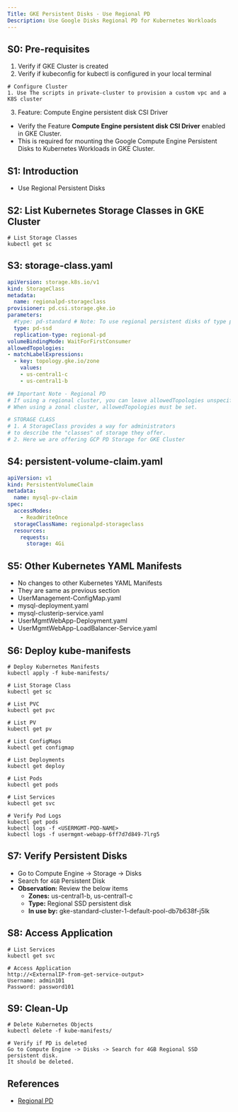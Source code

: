 ```yaml
---
Title: GKE Persistent Disks - Use Regional PD
Description: Use Google Disks Regional PD for Kubernetes Workloads
---
```


## S0: Pre-requisites
1. Verify if GKE Cluster is created
2. Verify if kubeconfig for kubectl is configured in your local terminal
```t
# Configure Cluster
1. Use The scripts in private-cluster to provision a custom vpc and a K8S cluster
```
3. Feature: Compute Engine persistent disk CSI Driver
  - Verify the Feature **Compute Engine persistent disk CSI Driver** enabled in GKE Cluster. 
  - This is required for mounting the Google Compute Engine Persistent Disks to Kubernetes Workloads in GKE Cluster.


## S1: Introduction
- Use Regional Persistent Disks

## S2: List Kubernetes Storage Classes in GKE Cluster
```t
# List Storage Classes
kubectl get sc
```

## S3: storage-class.yaml
```yaml
apiVersion: storage.k8s.io/v1
kind: StorageClass
metadata:
  name: regionalpd-storageclass
provisioner: pd.csi.storage.gke.io
parameters:
  #type: pd-standard # Note: To use regional persistent disks of type pd-standard, set the PersistentVolumeClaim.storage attribute to 200Gi or higher. If you need a smaller persistent disk, use pd-ssd instead of pd-standard.
  type: pd-ssd 
  replication-type: regional-pd
volumeBindingMode: WaitForFirstConsumer
allowedTopologies:
- matchLabelExpressions:
  - key: topology.gke.io/zone
    values:
    - us-central1-c
    - us-central1-b

## Important Note - Regional PD 
# If using a regional cluster, you can leave allowedTopologies unspecified. If you do this, when you create a Pod that consumes a PersistentVolumeClaim which uses this StorageClass a regional persistent disk is provisioned with two zones. One zone is the same as the zone that the Pod is scheduled in. The other zone is randomly picked from the zones available to the cluster.
# When using a zonal cluster, allowedTopologies must be set.    

# STORAGE CLASS 
# 1. A StorageClass provides a way for administrators 
# to describe the "classes" of storage they offer.
# 2. Here we are offering GCP PD Storage for GKE Cluster
```

## S4: persistent-volume-claim.yaml
```yaml
apiVersion: v1
kind: PersistentVolumeClaim
metadata:
  name: mysql-pv-claim
spec: 
  accessModes:
    - ReadWriteOnce
  storageClassName: regionalpd-storageclass
  resources: 
    requests:
      storage: 4Gi
```

## S5: Other Kubernetes YAML Manifests
- No changes to other Kubernetes YAML Manifests
- They are same as previous section
- UserManagement-ConfigMap.yaml
- mysql-deployment.yaml
- mysql-clusterip-service.yaml
- UserMgmtWebApp-Deployment.yaml
- UserMgmtWebApp-LoadBalancer-Service.yaml


## S6: Deploy kube-manifests
```t
# Deploy Kubernetes Manifests
kubectl apply -f kube-manifests/

# List Storage Class
kubectl get sc

# List PVC
kubectl get pvc

# List PV
kubectl get pv

# List ConfigMaps
kubectl get configmap

# List Deployments
kubectl get deploy

# List Pods
kubectl get pods

# List Services
kubectl get svc

# Verify Pod Logs
kubectl get pods
kubectl logs -f <USERMGMT-POD-NAME>
kubectl logs -f usermgmt-webapp-6ff7d7d849-7lrg5
```

## S7: Verify Persistent Disks
- Go to Compute Engine -> Storage -> Disks
- Search for `4GB` Persistent Disk
- **Observation:** Review the below items
  - **Zones:** us-central1-b, us-central1-c
  - **Type:** Regional SSD persistent disk
  - **In use by:** gke-standard-cluster-1-default-pool-db7b638f-j5lk



## S8: Access Application
```t
# List Services
kubectl get svc

# Access Application
http://<ExternalIP-from-get-service-output>
Username: admin101
Password: password101
```

## S9: Clean-Up
```t
# Delete Kubernetes Objects
kubectl delete -f kube-manifests/

# Verify if PD is deleted
Go to Compute Engine -> Disks -> Search for 4GB Regional SSD persistent disk.
It should be deleted. 
```



## References 
- [Regional PD](https://cloud.google.com/kubernetes-engine/docs/how-to/persistent-volumes/regional-pd)